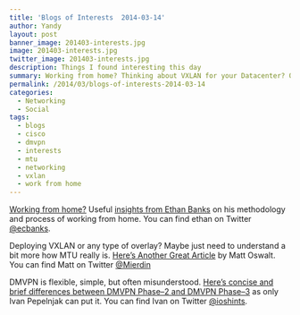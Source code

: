 ```yaml
---
title: 'Blogs of Interests  2014-03-14'
author: Yandy
layout: post
banner_image: 201403-interests.jpg
image: 201403-interests.jpg
twitter_image: 201403-interests.jpg
description: Things I found interesting this day
summary: Working from home? Thinking about VXLAN for your Datacenter? Or how about a DMVPN as WAN technology? Read on!
permalink: /2014/03/blogs-of-interests-2014-03-14
categories:
  - Networking
  - Social
tags:
  - blogs
  - cisco
  - dmvpn
  - interests
  - mtu
  - networking
  - vxlan
  - work from home
---
```

<a href="http://ethancbanks.com/2014/03/11/working-from-home/" target="blank">Working from home?</a> Useful <a href="http://ethancbanks.com/2014/03/11/working-from-home/" target="blank">insights from Ethan Banks</a> on his methodology and process of working from home. You can find ethan on Twitter <a href="https://twitter.com/ecbanks" target="blank">@ecbanks</a>.

<!--more-->

Deploying VXLAN or any type of overlay? Maybe just need to understand a bit more how MTU really is. <a href="http://goo.gl/QcaX5K" target="blank">Here’s Another Great Article</a> by Matt Oswalt. You can find Matt on Twitter <a href="https://twitter.com/Mierdin" target="blank">@Mierdin</a>

DMVPN is flexible, simple, but often misunderstood. <a href="http://goo.gl/nbrIhb" target="blank">Here’s concise and brief differences between DMVPN Phase–2 and DMVPN Phase–3</a> as only Ivan Pepelnjak can put it. You can find Ivan on Twitter <a href="https://twitter.com/ioshints" target="blank">@ioshints</a>.